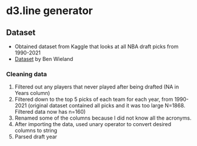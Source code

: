 # d3.line generator

## Dataset
- Obtained dataset from Kaggle that looks at all NBA draft picks from 1990-2021
- [Dataset](https://www.kaggle.com/datasets/benwieland/nba-draft-data) by Ben Wieland

### Cleaning data
1. Filtered out any players that never played after being drafted (NA in Years column)
2. Filtered down to the top 5 picks of each team for each year, from 1990-2021 (original dataset contained all picks and it was too large N=1868. Filtered data now has n=160)
3. Renamed some of the columns because I did not know all the acronyms. 
4. After importing the data, used unary operator to convert desired columns to string
5. Parsed draft year